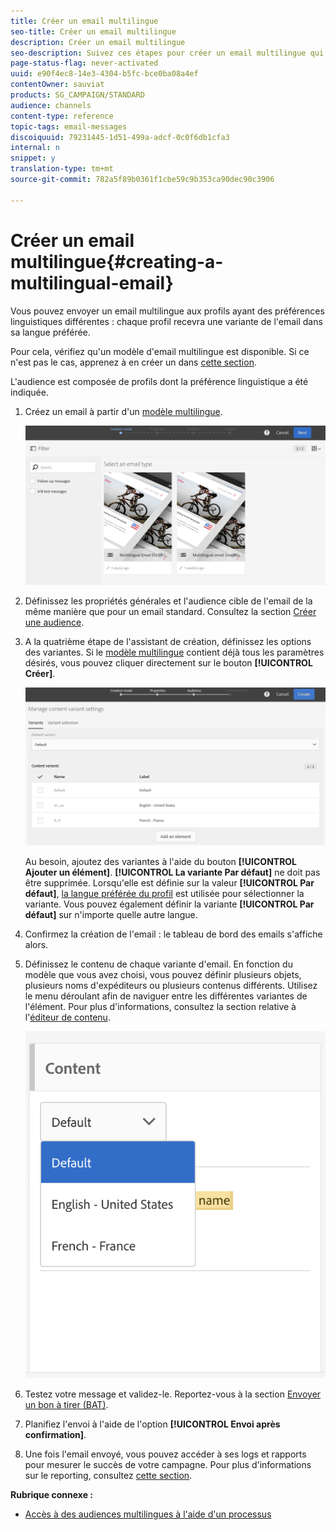 ```yaml
---
title: Créer un email multilingue
seo-title: Créer un email multilingue
description: Créer un email multilingue
seo-description: Suivez ces étapes pour créer un email multilingue qui cible des destinataires avec des préférences linguistiques différentes.
page-status-flag: never-activated
uuid: e90f4ec8-14e3-4304-b5fc-bce0ba08a4ef
contentOwner: sauviat
products: SG_CAMPAIGN/STANDARD
audience: channels
content-type: reference
topic-tags: email-messages
discoiquuid: 79231445-1d51-499a-adcf-0c0f6db1cfa3
internal: n
snippet: y
translation-type: tm+mt
source-git-commit: 782a5f89b0361f1cbe59c9b353ca90dec90c3906

---
```



# Créer un email multilingue{#creating-a-multilingual-email}

Vous pouvez envoyer un email multilingue aux profils ayant des préférences linguistiques différentes : chaque profil recevra une variante de l'email dans sa langue préférée.

Pour cela, vérifiez qu'un modèle d'email multilingue est disponible. Si ce n'est pas le cas, apprenez à en créer un dans [cette section](../../start/using/creating-a-multilingual-template.md).

L'audience est composée de profils dont la préférence linguistique a été indiquée.

1. Créez un email à partir d'un [modèle multilingue](../../start/using/creating-a-multilingual-template.md).

   ![](assets/multi_create1.png)

1. Définissez les propriétés générales et l'audience cible de l'email de la même manière que pour un email standard. Consultez la section [Créer une audience](../../audiences/using/creating-audiences.md).
1. A la quatrième étape de l'assistant de création, définissez les options des variantes. Si le [modèle multilingue](../../start/using/creating-a-multilingual-template.md) contient déjà tous les paramètres désirés, vous pouvez cliquer directement sur le bouton **[!UICONTROL Créer]**.

   ![](assets/multi_create4.png)

   Au besoin, ajoutez des variantes à l'aide du bouton **[!UICONTROL Ajouter un élément]**. **[!UICONTROL La variante Par défaut]** ne doit pas être supprimée. Lorsqu'elle est définie sur la valeur **[!UICONTROL Par défaut]**, [la langue préférée du profil](../../audiences/using/creating-profiles.md) est utilisée pour sélectionner la variante. Vous pouvez également définir la variante **[!UICONTROL Par défaut]** sur n'importe quelle autre langue.

1. Confirmez la création de l'email : le tableau de bord des emails s'affiche alors.
1. Définissez le contenu de chaque variante d'email. En fonction du modèle que vous avez choisi, vous pouvez définir plusieurs objets, plusieurs noms d'expéditeurs ou plusieurs contenus différents. Utilisez le menu déroulant afin de naviguer entre les différentes variantes de l'élément. Pour plus d'informations, consultez la section relative à l'[éditeur de contenu](../../designing/using/about-email-content-design.md).

   ![](assets/multi_selectcontent.png)

1. Testez votre message et validez-le. Reportez-vous à la section [Envoyer un bon à tirer (BAT)](../../sending/using/managing-test-profiles-and-sending-proofs.md#sending-proofs).
1. Planifiez l'envoi à l'aide de l'option **[!UICONTROL Envoi après confirmation]**.
1. Une fois l'email envoyé, vous pouvez accéder à ses logs et rapports pour mesurer le succès de votre campagne. Pour plus d'informations sur le reporting, consultez [cette section](../../reporting/using/about-dynamic-reports.md).

**Rubrique connexe :**

* [Accès à des audiences multilingues à l'aide d'un processus](https://helpx.adobe.com/campaign/kb/simplify-campaign-management.html#Engageyourcustomersateverystep)
